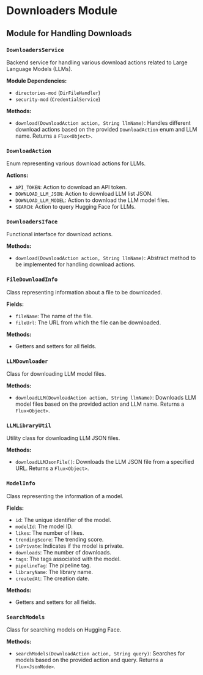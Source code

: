 # Downloaders Module

## Module for Handling Downloads

### `DownloadersService`

Backend service for handling various download actions related to Large Language Models (LLMs).

**Module Dependencies:**
- `directories-mod` (`DirFileHandler`)
- `security-mod` (`CredentialService`)

**Methods:**
- `download(DownloadAction action, String llmName)`: Handles different download actions based on the provided `DownloadAction` enum and LLM name. Returns a `Flux<Object>`.

### `DownloadAction`

Enum representing various download actions for LLMs.

**Actions:**
- `API_TOKEN`: Action to download an API token.
- `DOWNLOAD_LLM_JSON`: Action to download LLM list JSON.
- `DOWNLOAD_LLM_MODEL`: Action to download the LLM model files.
- `SEARCH`: Action to query Hugging Face for LLMs.

### `DownloadersIface`

Functional interface for download actions.

**Methods:**
- `download(DownloadAction action, String llmName)`: Abstract method to be implemented for handling download actions.

### `FileDownloadInfo`

Class representing information about a file to be downloaded.

**Fields:**
- `fileName`: The name of the file.
- `fileUrl`: The URL from which the file can be downloaded.

**Methods:**
- Getters and setters for all fields.

### `LLMDownloader`

Class for downloading LLM model files.

**Methods:**
- `downloadLLM(DownloadAction action, String llmName)`: Downloads LLM model files based on the provided action and LLM name. Returns a `Flux<Object>`.

### `LLMLibraryUtil`

Utility class for downloading LLM JSON files.

**Methods:**
- `downloadLLMJsonFile()`: Downloads the LLM JSON file from a specified URL. Returns a `Flux<Object>`.

### `ModelInfo`

Class representing the information of a model.

**Fields:**
- `id`: The unique identifier of the model.
- `modelId`: The model ID.
- `likes`: The number of likes.
- `trendingScore`: The trending score.
- `isPrivate`: Indicates if the model is private.
- `downloads`: The number of downloads.
- `tags`: The tags associated with the model.
- `pipelineTag`: The pipeline tag.
- `libraryName`: The library name.
- `createdAt`: The creation date.

**Methods:**
- Getters and setters for all fields.

### `SearchModels`

Class for searching models on Hugging Face.

**Methods:**
- `searchModels(DownloadAction action, String query)`: Searches for models based on the provided action and query. Returns a `Flux<JsonNode>`.
